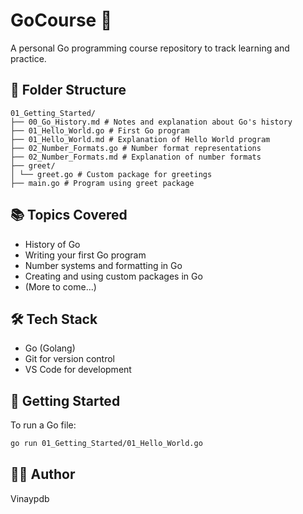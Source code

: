# GoCourse 🐹

A personal Go programming course repository to track learning and practice.

## 📁 Folder Structure
```
01_Getting_Started/
├── 00_Go_History.md # Notes and explanation about Go's history
├── 01_Hello_World.go # First Go program
├── 01_Hello_World.md # Explanation of Hello World program
├── 02_Number_Formats.go # Number format representations
├── 02_Number_Formats.md # Explanation of number formats
├── greet/
│ └── greet.go # Custom package for greetings
├── main.go # Program using greet package

```

## 📚 Topics Covered

- History of Go
- Writing your first Go program
- Number systems and formatting in Go
- Creating and using custom packages in Go
- (More to come...)

## 🛠 Tech Stack

- Go (Golang)
- Git for version control
- VS Code for development

## 🚀 Getting Started

To run a Go file:

```bash
go run 01_Getting_Started/01_Hello_World.go
```

## 🧑‍💻 Author

Vinaypdb

